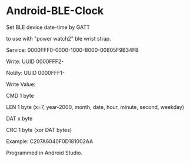 
# Android-BLE-Clock
Set BLE device date-time by GATT

to use with "power watch2" ble wrist strap.

Service: 0000FFF0-0000-1000-8000-00805F9B34FB

Write: 	UUID 0000FFF2- 

Notify:	UUID 0000FFF1- 

Write Value:

CMD 1 byte

LEN 1 byte (x=7, year-2000, month, date, hour, minute, second, weekday)

DAT x byte

CRC 1 byte (xor DAT bytes)

Example: C207A6040F0D181002AA

Programmed in Android Studio.

